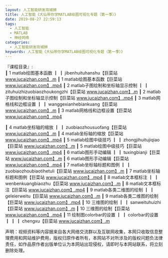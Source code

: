 ```yaml
---
layout: 人工智能研发攻城狮
title: 人工智能《大仙带你学MATLAB绘图可视化专题（第一季）》
date: 2019-08-27 22:59:13
tags:
  - 人工智能
  - MATLAB
  - 神经网络
categories:
  - 人工智能研发攻城狮
keywords: 人工智能《大仙带你学MATLAB绘图可视化专题（第一季）》
---
```

『课程目录』:  
┃  1  matlab绘图基本函数
┃  ┃  jibenhuituhanshu【巨菜站 www.jucaizhan.com】.m
┃  1  matlab绘图基本函数【巨菜站 www.jucaizhan.com】.mp4
┃  2  matlab子图绘制和坐标轴显示控制
┃  ┃  zituhuizhizuobiaozhoukongzhi【巨菜站 www.jucaizhan.com】.m
┃  2  matlab子图绘制和坐标轴显示控制【巨菜站 www.jucaizhan.com】.mp4
┃  3 matlab网格线和边框设置
┃  ┃  wanggexianhebiankuang【巨菜站 www.jucaizhan.com】.m
┃  3 matlab网格线和边框设置【巨菜站 www.jucaizhan.com】.mp4
<!-- more --> 
┃  4  matlab坐标轴的缩放
┃  ┃  zuobiaozhousuofang【巨菜站 www.jucaizhan.com】.m
┃  4  matlab坐标轴的缩放【巨菜站 www.jucaizhan.com】.mp4
┃  5  matlab绘图中级技巧
┃  ┃  zhongjihuitujiqiao【巨菜站 www.jucaizhan.com】.m
┃  5  matlab绘图中级技巧【巨菜站 www.jucaizhan.com】.mp4
┃  6  matlab图形手动编辑
┃  ┃  tuxingbianji【巨菜站 www.jucaizhan.com】.m
┃  6  matlab图形手动编辑【巨菜站 www.jucaizhan.com】.mp4
┃  7  matlab坐标轴标题和图例
┃  ┃  zuobiaozhoubiaotihetuli【巨菜站 www.jucaizhan.com】.m
┃  7  matlab坐标轴标题和图例【巨菜站 www.jucaizhan.com】.mp4
┃  8  matlab文本框标注
┃  ┃  wenbenkuangbiaozhu【巨菜站 www.jucaizhan.com】.m
┃  8  matlab文本框标注【巨菜站 www.jucaizhan.com】.mp4
┃  9  matlab各类二维图的绘制
┃  ┃  geleierweitu【巨菜站 www.jucaizhan.com】.m
┃  9  matlab各类二维图的绘制【巨菜站 www.jucaizhan.com】.mp4
┃  10  三维图的绘制
┃  ┃  sanweituhuizhi【巨菜站 www.jucaizhan.com】.m
┃  10  三维图的绘制【巨菜站 www.jucaizhan.com】.mp4
┃  11 绘制图colorbar的设置
┃  ┃  colorbar的设置
┃  ┃  ┃  chengxu【巨菜站 www.jucaizhan.com】.m
<div class="post-copyright">
    <div class="post-copyright__author">
      <span class="post-copyright-meta">声明：视频资料等内容据来自各大网络交流群以及互联网收集，本网只收取信息整理费用和网站维护费用，版权归原作者所有，本网站不对所涉及的版权问题负法律责任，如作品原作者出版单位认为本网站出现侵权，请即时与本网站联系，将立刻删除处理。 </span>
    </div>
</div>

<blockquote class="blockquote-center">

</blockquote>

